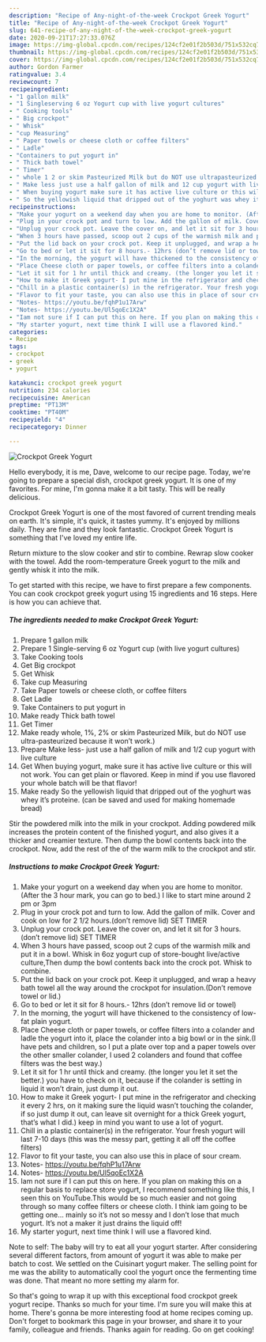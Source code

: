 ```yaml
---
description: "Recipe of Any-night-of-the-week Crockpot Greek Yogurt"
title: "Recipe of Any-night-of-the-week Crockpot Greek Yogurt"
slug: 641-recipe-of-any-night-of-the-week-crockpot-greek-yogurt
date: 2020-09-21T17:27:33.076Z
image: https://img-global.cpcdn.com/recipes/124cf2e01f2b503d/751x532cq70/crockpot-greek-yogurt-recipe-main-photo.jpg
thumbnail: https://img-global.cpcdn.com/recipes/124cf2e01f2b503d/751x532cq70/crockpot-greek-yogurt-recipe-main-photo.jpg
cover: https://img-global.cpcdn.com/recipes/124cf2e01f2b503d/751x532cq70/crockpot-greek-yogurt-recipe-main-photo.jpg
author: Gordon Farmer
ratingvalue: 3.4
reviewcount: 7
recipeingredient:
- "1 gallon milk"
- "1 Singleserving 6 oz Yogurt cup with live yogurt cultures"
- " Cooking tools"
- " Big crockpot"
- " Whisk"
- "cup Measuring"
- " Paper towels or cheese cloth or coffee filters"
- " Ladle"
- "Containers to put yogurt in"
- " Thick bath towel"
- " Timer"
- " whole 1 2 or skim Pasteurized Milk but do NOT use ultrapasteurized because it wont work"
- " Make less just use a half gallon of milk and 12 cup yogurt with live culture"
- " When buying yogurt make sure it has active live culture or this will not work You can get plain or flavored Keep in mind if you use flavored your whole batch will be that flavor"
- " So the yellowish liquid that dripped out of the yoghurt was whey its proteine can be saved and used for making homemade bread"
recipeinstructions:
- "Make your yogurt on a weekend day when you are home to monitor. (After the 3 hour mark, you can go to bed.) I like to start mine around 2 pm or 3pm"
- "Plug in your crock pot and turn to low. Add the gallon of milk. Cover and cook on low for 2 1/2 hours.(don’t remove lid) SET TIMER"
- "Unplug your crock pot. Leave the cover on, and let it sit for 3 hours.(don’t remove lid) SET TIMER"
- "When 3 hours have passed, scoop out 2 cups of the warmish milk and put it in a bowl. Whisk in 6oz yogurt cup of store-bought live/active culture,Then dump the bowl contents back into the crock pot. Whisk to combine."
- "Put the lid back on your crock pot. Keep it unplugged, and wrap a heavy bath towel all the way around the crockpot for insulation.(Don’t remove towel or lid.)"
- "Go to bed or let it sit for 8 hours.- 12hrs (don’t remove lid or towel)"
- "In the morning, the yogurt will have thickened to the consistency of low-fat plain yogurt."
- "Place Cheese cloth or paper towels, or coffee filters into a colander and ladle the yogurt into it, place the colander into a big bowl or in the sink.(I have pets and children, so I put a plate over top and a paper towels over the other smaller colander, I used 2 colanders and found that coffee filters was the best way.)"
- "Let it sit for 1 hr until thick and creamy. (the longer you let it set the better.) you have to check on it, because if the colander is setting in liquid it won’t drain, just dump it out."
- "How to make it Greek yogurt- I put mine in the refrigerator and checking it every 2 hrs, on it making sure the liquid wasn’t touching the colander, if so just dump it out, can leave sit overnight for a thick Greek yogurt, that’s what I did.) keep in mind you want to use a lot of yogurt."
- "Chill in a plastic container(s) in the refrigerator. Your fresh yogurt will last 7-10 days (this was the messy part, getting it all off the coffee filters)"
- "Flavor to fit your taste, you can also use this in place of sour cream."
- "Notes- https://youtu.be/fqhP1u17Arw"
- "Notes- https://youtu.be/Ul5qoEc1X2A"
- "Iam not sure if I can put this on here. If you plan on making this on a regular basis to replace store yogurt, I recommend something like this, I seen this on YouTube.This would be so much easier and not going through so many coffee filters or cheese cloth. I think iam going to be getting one... mainly so it’s not so messy and I don’t lose that much yogurt. It’s not a maker it just drains the liquid off!"
- "My starter yogurt, next time think I will use a flavored kind."
categories:
- Recipe
tags:
- crockpot
- greek
- yogurt

katakunci: crockpot greek yogurt 
nutrition: 234 calories
recipecuisine: American
preptime: "PT13M"
cooktime: "PT40M"
recipeyield: "4"
recipecategory: Dinner

---
```



![Crockpot Greek Yogurt](https://img-global.cpcdn.com/recipes/124cf2e01f2b503d/751x532cq70/crockpot-greek-yogurt-recipe-main-photo.jpg)

Hello everybody, it is me, Dave, welcome to our recipe page. Today, we're going to prepare a special dish, crockpot greek yogurt. It is one of my favorites. For mine, I'm gonna make it a bit tasty. This will be really delicious.

Crockpot Greek Yogurt is one of the most favored of current trending meals on earth. It's simple, it's quick, it tastes yummy. It's enjoyed by millions daily. They are fine and they look fantastic. Crockpot Greek Yogurt is something that I've loved my entire life.

Return mixture to the slow cooker and stir to combine. Rewrap slow cooker with the towel. Add the room-temperature Greek yogurt to the milk and gently whisk it into the milk.


To get started with this recipe, we have to first prepare a few components. You can cook crockpot greek yogurt using 15 ingredients and 16 steps. Here is how you can achieve that.

<!--inarticleads1-->

##### The ingredients needed to make Crockpot Greek Yogurt:

1. Prepare 1 gallon milk
1. Prepare 1 Single-serving 6 oz Yogurt cup (with live yogurt cultures)
1. Take  Cooking tools
1. Get  Big crockpot
1. Get  Whisk
1. Take cup Measuring
1. Take  Paper towels or cheese cloth, or coffee filters
1. Get  Ladle
1. Take Containers to put yogurt in
1. Make ready  Thick bath towel
1. Get  Timer
1. Make ready  whole, 1%, 2% or skim Pasteurized Milk, but do NOT use ultra-pasteurized because it won’t work.)
1. Prepare  Make less- just use a half gallon of milk and 1/2 cup yogurt with live culture
1. Get  When buying yogurt, make sure it has active live culture or this will not work. You can get plain or flavored. Keep in mind if you use flavored your whole batch will be that flavor!
1. Make ready  So the yellowish liquid that dripped out of the yoghurt was whey it’s proteine. (can be saved and used for making homemade bread)


Stir the powdered milk into the milk in your crockpot. Adding powdered milk increases the protein content of the finished yogurt, and also gives it a thicker and creamier texture. Then dump the bowl contents back into the crockpot. Now, add the rest of the of the warm milk to the crockpot and stir. 

<!--inarticleads2-->

##### Instructions to make Crockpot Greek Yogurt:

1. Make your yogurt on a weekend day when you are home to monitor. (After the 3 hour mark, you can go to bed.) I like to start mine around 2 pm or 3pm
1. Plug in your crock pot and turn to low. Add the gallon of milk. Cover and cook on low for 2 1/2 hours.(don’t remove lid) SET TIMER
1. Unplug your crock pot. Leave the cover on, and let it sit for 3 hours.(don’t remove lid) SET TIMER
1. When 3 hours have passed, scoop out 2 cups of the warmish milk and put it in a bowl. Whisk in 6oz yogurt cup of store-bought live/active culture,Then dump the bowl contents back into the crock pot. Whisk to combine.
1. Put the lid back on your crock pot. Keep it unplugged, and wrap a heavy bath towel all the way around the crockpot for insulation.(Don’t remove towel or lid.)
1. Go to bed or let it sit for 8 hours.- 12hrs (don’t remove lid or towel)
1. In the morning, the yogurt will have thickened to the consistency of low-fat plain yogurt.
1. Place Cheese cloth or paper towels, or coffee filters into a colander and ladle the yogurt into it, place the colander into a big bowl or in the sink.(I have pets and children, so I put a plate over top and a paper towels over the other smaller colander, I used 2 colanders and found that coffee filters was the best way.)
1. Let it sit for 1 hr until thick and creamy. (the longer you let it set the better.) you have to check on it, because if the colander is setting in liquid it won’t drain, just dump it out.
1. How to make it Greek yogurt- I put mine in the refrigerator and checking it every 2 hrs, on it making sure the liquid wasn’t touching the colander, if so just dump it out, can leave sit overnight for a thick Greek yogurt, that’s what I did.) keep in mind you want to use a lot of yogurt.
1. Chill in a plastic container(s) in the refrigerator. Your fresh yogurt will last 7-10 days (this was the messy part, getting it all off the coffee filters)
1. Flavor to fit your taste, you can also use this in place of sour cream.
1. Notes- https://youtu.be/fqhP1u17Arw
1. Notes- https://youtu.be/Ul5qoEc1X2A
1. Iam not sure if I can put this on here. If you plan on making this on a regular basis to replace store yogurt, I recommend something like this, I seen this on YouTube.This would be so much easier and not going through so many coffee filters or cheese cloth. I think iam going to be getting one... mainly so it’s not so messy and I don’t lose that much yogurt. It’s not a maker it just drains the liquid off!
1. My starter yogurt, next time think I will use a flavored kind.


Note to self: The baby will try to eat all your yogurt starter. After considering several different factors, from amount of yogurt it was able to make per batch to cost. We settled on the Cuisinart yogurt maker. The selling point for me was the ability to automatically cool the yogurt once the fermenting time was done. That meant no more setting my alarm for. 

So that's going to wrap it up with this exceptional food crockpot greek yogurt recipe. Thanks so much for your time. I'm sure you will make this at home. There's gonna be more interesting food at home recipes coming up. Don't forget to bookmark this page in your browser, and share it to your family, colleague and friends. Thanks again for reading. Go on get cooking!
